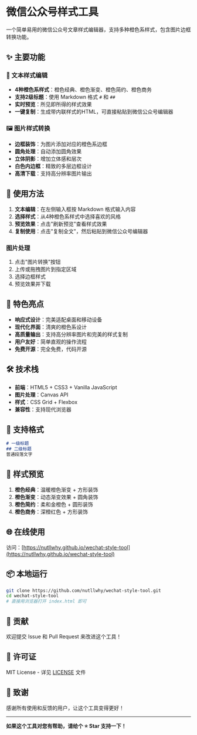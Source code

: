 # 微信公众号样式工具

一个简单易用的微信公众号文章样式编辑器，支持多种橙色系样式，包含图片边框转换功能。

## ✨ 主要功能

### 📝 文本样式编辑
- **4种橙色系样式**：橙色经典、橙色渐变、橙色简约、橙色商务
- **支持2级标题**：使用 Markdown 格式 `#` 和 `##`
- **实时预览**：所见即所得的样式效果
- **一键复制**：生成带内联样式的HTML，可直接粘贴到微信公众号编辑器

### 🖼️ 图片样式转换
- **边框装饰**：为图片添加对应的橙色系边框
- **圆角处理**：自动添加圆角效果
- **立体阴影**：增加立体感和层次
- **白色内边框**：精致的多层边框设计
- **高清下载**：支持高分辨率图片输出

## 🚀 使用方法

1. **文本编辑**：在左侧输入框按 Markdown 格式输入内容
2. **选择样式**：从4种橙色系样式中选择喜欢的风格
3. **预览效果**：点击"刷新预览"查看样式效果
4. **复制使用**：点击"复制全文"，然后粘贴到微信公众号编辑器

### 图片处理
1. 点击"图片转换"按钮
2. 上传或拖拽图片到指定区域
3. 选择边框样式
4. 预览效果并下载

## 📱 特色亮点

- **响应式设计**：完美适配桌面和移动设备
- **现代化界面**：清爽的橙色系设计
- **高质量输出**：支持高分辨率图片和完美的样式复制
- **用户友好**：简单直观的操作流程
- **免费开源**：完全免费，代码开源

## 🛠️ 技术栈

- **前端**：HTML5 + CSS3 + Vanilla JavaScript
- **图片处理**：Canvas API
- **样式**：CSS Grid + Flexbox
- **兼容性**：支持现代浏览器

## 📄 支持格式

```markdown
# 一级标题
## 二级标题
普通段落文字
```

## 🎨 样式预览

1. **橙色经典**：温暖橙色渐变 + 方形装饰
2. **橙色渐变**：动态渐变效果 + 圆角装饰  
3. **橙色简约**：柔和金橙色 + 圆形装饰
4. **橙色商务**：深橙红色 + 方形装饰

## 🌐 在线使用

访问：[https://nutllwhy.github.io/wechat-style-tool](https://nutllwhy.github.io/wechat-style-tool)

## 📦 本地运行

```bash
git clone https://github.com/nutllwhy/wechat-style-tool.git
cd wechat-style-tool
# 直接用浏览器打开 index.html 即可
```

## 🤝 贡献

欢迎提交 Issue 和 Pull Request 来改进这个工具！

## 📄 许可证

MIT License - 详见 [LICENSE](LICENSE) 文件

## 🙏 致谢

感谢所有使用和反馈的用户，让这个工具变得更好！

---

**如果这个工具对您有帮助，请给个 ⭐ Star 支持一下！** 